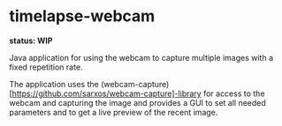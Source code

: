 # timelapse-webcam

__status: WIP__

Java application for using the webcam to capture multiple images with a fixed repetition rate.

The application uses the (webcam-capture)[https://github.com/sarxos/webcam-capture]-library for access to the webcam and capturing the image and provides a GUI to set all needed parameters and to get a live preview of the recent image.
